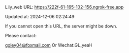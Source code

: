 Lily_web URL: https://222f-61-165-102-156.ngrok-free.app

Updated at: 2024-12-06 02:24:49

If you cannot open this URL, the server might be down.

Please contact: 

goley04@foxmail.com Or Wechat:GL_yeaH